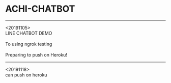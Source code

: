 # ACHI-CHATBOT
--------------
<20191105><br>
LINE CHATBOT DEMO<br>  
To using ngrok testing<br>  
Preparing to push on Heroku!<br>

* * *
<20191118><br>
can push on heroku

